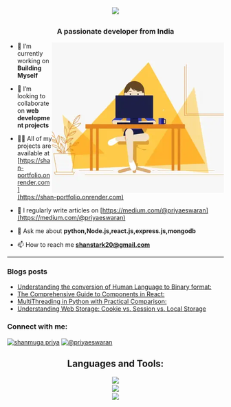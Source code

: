 <h1 align="center">
    <img src="https://readme-typing-svg.herokuapp.com/?font=Righteous&size=35&center=true&vCenter=true&width=500&height=70&duration=4000&lines=Hi+There!+👋;+I'm+Shanmuga+Priya!;" />
</h1>

<h3 align="center">A passionate developer from India</h3>
<img alt="profile gif" align="right" src=".github/workflows/ezgif.com-resize (1).webp">


- 🔭 I’m currently working on **Building Myself**

- 👯 I’m looking to collaborate on **web development projects**

- 👨‍💻 All of my projects are available at [https://shan-portfolio.onrender.com](https://shan-portfolio.onrender.com)

- 📝 I regularly write articles on [https://medium.com/@priyaeswaran](https://medium.com/@priyaeswaran)

- 💬 Ask me about **python,Node.js,react.js,express.js,mongodb**

- 📫 How to reach me **shanstark20@gmail.com**

<hr>

### Blogs posts
<!-- BLOG-POST-LIST:START -->
- [Understanding the conversion of Human Language to Binary format:](https://medium.com/@priyaeswaran/understanding-the-conversion-of-human-language-to-binary-format-ea42d2b58bf5?source=rss-97f138d31355------2)
- [The Comprehensive Guide to Components in React:](https://medium.com/@priyaeswaran/the-comprehensive-guide-to-components-in-react-154ac7490dd3?source=rss-97f138d31355------2)
- [MultiThreading in Python with Practical Comparison:](https://medium.com/@priyaeswaran/multithreading-in-python-with-practical-comparison-caa245e09f13?source=rss-97f138d31355------2)
- [Understanding Web Storage: Cookie vs. Session vs. Local Storage](https://medium.com/@priyaeswaran/understanding-web-storage-cookie-vs-session-vs-local-storage-21fdcebafd93?source=rss-97f138d31355------2)
<!-- BLOG-POST-LIST:END -->



<h3 align="left">Connect with me:</h3>
<p align="left">
<a href="https://linkedin.com/in/shanmuga priya" target="blank"><img align="center" src="https://raw.githubusercontent.com/rahuldkjain/github-profile-readme-generator/master/src/images/icons/Social/linked-in-alt.svg" alt="shanmuga priya" height="30" width="40" /></a>
<a href="https://medium.com/@priyaeswaran" target="blank"><img align="center" src="https://raw.githubusercontent.com/rahuldkjain/github-profile-readme-generator/master/src/images/icons/Social/medium.svg" alt="@priyaeswaran" height="30" width="40" /></a>
</p>


<h2 align="center">Languages and Tools:</h2>

<div align="center">
    <img src="https://skillicons.dev/icons?i=html,css,javascript,react,nodejs,express" /><br>
    <img src="https://skillicons.dev/icons?i=redux,tailwindcss,python,flask,mongodb,pug" /><br>
    <img src ="https://skillicons.dev/icons?i=vscode,github,git,postman" /><br>
</div>






